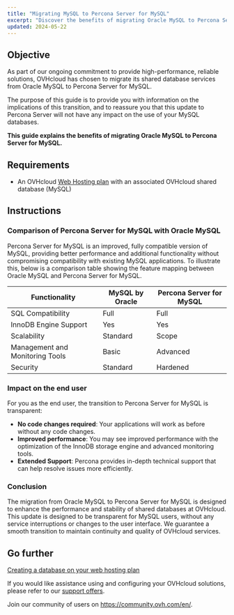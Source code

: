 ```yaml
---
title: "Migrating MySQL to Percona Server for MySQL"
excerpt: "Discover the benefits of migrating Oracle MySQL to Percona Server for MySQL"
updated: 2024-05-22
---
```


## Objective

As part of our ongoing commitment to provide high-performance, reliable solutions, OVHcloud has chosen to migrate its shared database services from Oracle MySQL to Percona Server for MySQL.

The purpose of this guide is to provide you with information on the implications of this transition, and to reassure you that this update to Percona Server will not have any impact on the use of your MySQL databases.

**This guide explains the benefits of migrating Oracle MySQL to Percona Server for MySQL.**

## Requirements

- An OVHcloud [Web Hosting plan](/links/web/hosting) with an associated OVHcloud shared database (MySQL)

## Instructions

### Comparison of Percona Server for MySQL with Oracle MySQL

Percona Server for MySQL is an improved, fully compatible version of MySQL, providing better performance and additional functionality without compromising compatibility with existing MySQL applications. To illustrate this, below is a comparison table showing the feature mapping between Oracle MySQL and Percona Server for MySQL.

|Functionality|MySQL by Oracle|Percona Server for MySQL|
|---|---|---|
|SQL Compatibility|Full|Full|
|InnoDB Engine Support|Yes|Yes|
|Scalability|Standard|Scope|
|Management and Monitoring Tools|Basic|Advanced|
|Security|Standard|Hardened|

### Impact on the end user

For you as the end user, the transition to Percona Server for MySQL is transparent:

- **No code changes required**: Your applications will work as before without any code changes.
- **Improved performance**: You may see improved performance with the optimization of the InnoDB storage engine and advanced monitoring tools.
- **Extended Support**: Percona provides in-depth technical support that can help resolve issues more efficiently.

### Conclusion

The migration from Oracle MySQL to Percona Server for MySQL is designed to enhance the performance and stability of shared databases at OVHcloud. This update is designed to be transparent for MySQL users, without any service interruptions or changes to the user interface. We guarantee a smooth transition to maintain continuity and quality of OVHcloud services.

## Go further

[Creating a database on your web hosting plan](/pages/web_cloud/web_hosting/sql_create_database)

If you would like assistance using and configuring your OVHcloud solutions, please refer to our [support offers](/links/support).

Join our community of users on <https://community.ovh.com/en/>.
